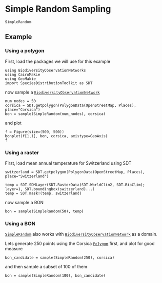 # Simple Random Sampling

```@docs; canonical=false
SimpleRandom
```

## Example 

### Using a polygon 

First, load the packages we will use for this example

```@example 1
using BiodiversityObservationNetworks 
using CairoMakie
using GeoMakie
import SpeciesDistributionToolkit as SDT
```

now sample a [`BiodiversityObservationNetwork`](@ref)

```@example 1
num_nodes = 50
corsica = SDT.getpolygon(PolygonData(OpenStreetMap, Places), place="Corsica")
bon = sample(SimpleRandom(num_nodes), corsica)
```

and plot

```@example 1
f = Figure(size=(500, 500))
bonplot(f[1,1], bon, corsica, axistype=GeoAxis)
f
```

### Using a raster 

First, load mean annual temperature for Switzerland using SDT

```@example 1
switzerland = SDT.getpolygon(PolygonData(OpenStreetMap, Places), place="Switzerland")

temp = SDT.SDMLayer(SDT.RasterData(SDT.WorldClim2, SDT.BioClim); layer=1, SDT.boundingbox(switzerland)...)
temp = SDT.mask!(temp, switzerland)
```

now sample a BON

```@example 1
bon = sample(SimpleRandom(50), temp)
```

### Using a BON

[`SimpleRandom`](@ref) also works with [`BiodiversityObservationNetwork`](@ref)
as a domain.

Lets generate 250 points using the Corsica [`Polygon`](@ref) first, and plot for good measure

```@example 1
bon_candidate = sample(SimpleRandom(250), corsica)
```

and then sample a subset of 100 of them

```@example 1
bon = sample(SimpleRandom(100), bon_candidate)
```
